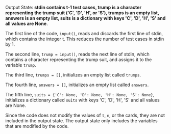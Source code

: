 Output State: **stdin contains t-1 test cases, trump is a character representing the trump suit ('C', 'D', 'H', or 'S'), trumps is an empty list, answers is an empty list, suits is a dictionary with keys 'C', 'D', 'H', 'S' and all values are None**.

The first line of the code, `input()`, reads and discards the first line of stdin, which contains the integer t. This reduces the number of test cases in stdin by 1.

The second line, `trump = input()`, reads the next line of stdin, which contains a character representing the trump suit, and assigns it to the variable `trump`.

The third line, `trumps = []`, initializes an empty list called `trumps`.

The fourth line, `answers = []`, initializes an empty list called `answers`.

The fifth line, `suits = {'C': None, 'D': None, 'H': None, 'S': None}`, initializes a dictionary called `suits` with keys 'C', 'D', 'H', 'S' and all values are None.

Since the code does not modify the values of `t`, `n`, or the cards, they are not included in the output state. The output state only includes the variables that are modified by the code.